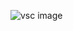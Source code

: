 ![vsc image](https://user-images.githubusercontent.com/93932674/156523309-3078db54-332e-47c6-a75b-6cb281e5904e.JPG)

